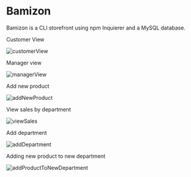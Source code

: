 # Bamizon

Bamizon is a CLI storefront using npm Inquierer and a MySQL database.

Customer View

![customerView](https://user-images.githubusercontent.com/49841405/65423687-b4a61080-ddd7-11e9-9a61-3ddbed314fcf.gif)

Manager view

![managerView](https://user-images.githubusercontent.com/49841405/65424139-c63be800-ddd8-11e9-8c70-c1b6248be510.gif)

Add new product

![addNewProduct](https://user-images.githubusercontent.com/49841405/65424284-2c286f80-ddd9-11e9-92f4-ba22d07325e7.gif)


View sales by department

![viewSales](https://user-images.githubusercontent.com/49841405/65424523-c38dc280-ddd9-11e9-919b-fb04b1f97bb4.gif)

Add department

![addDepartment](https://user-images.githubusercontent.com/49841405/65424708-2f702b00-ddda-11e9-81e1-876bfd559dc4.gif)

Adding new product to new department

![addProductToNewDepartment](https://user-images.githubusercontent.com/49841405/65424866-942b8580-ddda-11e9-9e4f-30b6eacb6238.gif)
